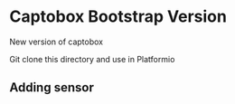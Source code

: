 # Captobox Bootstrap Version
New version of captobox

Git clone this directory and use in Platformio

## Adding sensor
